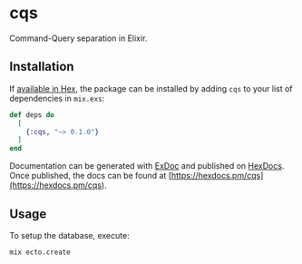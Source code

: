 # cqs

Command-Query separation in Elixir.

## Installation

If [available in Hex](https://hex.pm/docs/publish), the package can be installed
by adding `cqs` to your list of dependencies in `mix.exs`:

```elixir
def deps do
  [
    {:cqs, "~> 0.1.0"}
  ]
end
```

Documentation can be generated with [ExDoc](https://github.com/elixir-lang/ex_doc)
and published on [HexDocs](https://hexdocs.pm). Once published, the docs can
be found at [https://hexdocs.pm/cqs](https://hexdocs.pm/cqs).

## Usage

To setup the database, execute:

    mix ecto.create
